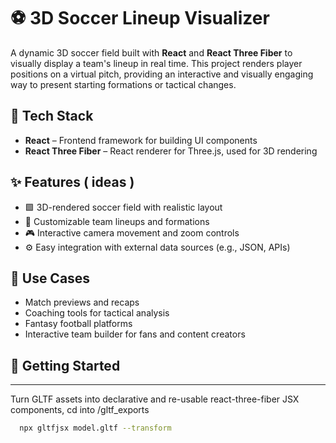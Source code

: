 # ⚽ 3D Soccer Lineup Visualizer

A dynamic 3D soccer field built with **React** and **React Three Fiber** to visually display a team's lineup in real time. This project renders player positions on a virtual pitch, providing an interactive and visually engaging way to present starting formations or tactical changes.

## 🔧 Tech Stack

- **React** – Frontend framework for building UI components
- **React Three Fiber** – React renderer for Three.js, used for 3D rendering

## ✨ Features ( ideas )

- 🟩 3D-rendered soccer field with realistic layout
- 🧍 Customizable team lineups and formations
- 🎮 Interactive camera movement and zoom controls
- ⚙️ Easy integration with external data sources (e.g., JSON, APIs)

## 🧩 Use Cases

- Match previews and recaps
- Coaching tools for tactical analysis
- Fantasy football platforms
- Interactive team builder for fans and content creators

## 🚀 Getting Started


---

Turn GLTF assets into declarative and re-usable react-three-fiber JSX components, cd into /gltf_exports
```bash
  npx gltfjsx model.gltf --transform
```